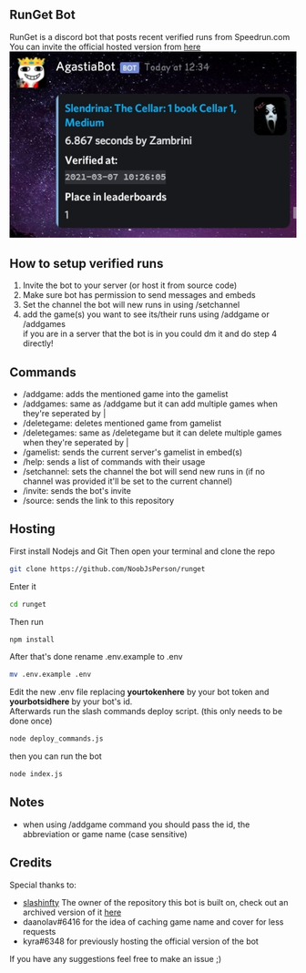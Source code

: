 ## RunGet Bot
RunGet is a discord bot that posts recent verified runs from Speedrun.com 
You can invite the official hosted version from [here](https://discord.com/api/oauth2/authorize?client_id=754827405813743676&permissions=52224&scope=bot)
<br>
![Screenshot of the embed](screenshots/Screenshot_20210307-135020-1.jpg)
## How to setup verified runs
1. Invite the bot to your server (or host it from source code)
2. Make sure bot has permission to send messages and embeds
3. Set the channel the bot will new runs in using /setchannel
4. add the game(s) you want to see its/their runs using /addgame or /addgames<br>
if you are in a server that the bot is in you could dm it and do step 4 directly!
## Commands
- /addgame: adds the mentioned game into the gamelist
- /addgames: same as /addgame but it can add multiple games when they're seperated by |
- /deletegame: deletes mentioned game from gamelist
- /deletegames: same as /deletegame but it can delete multiple games when they're seperated by |
- /gamelist: sends the current server's gamelist in embed(s)
- /help: sends a list of commands with their usage
- /setchannel: sets the channel the bot will send new runs in (if no channel was provided it'll be set to the current channel)
- /invite: sends the bot's invite
- /source: sends the link to this repository
## Hosting
First install Nodejs and Git
Then open your terminal and clone the repo
```bash
git clone https://github.com/NoobJsPerson/runget
```
Enter it
```bash
cd runget
```
Then run
```bash
npm install
```
After that's done rename .env.example to .env
```bash
mv .env.example .env
```
Edit the new .env file replacing **yourtokenhere** by your bot token and **yourbotsidhere** by your bot's id.<br>
Afterwards run the slash commands deploy script. (this only needs to be done once)
```bash
node deploy_commands.js
```
then you can run the bot
```bash
node index.js
```
## Notes
* when using /addgame command you should pass the id, the abbreviation or game name (case sensitive)
## Credits
Special thanks to:
- [slashinfty](https://github.com/slashinfty) The owner of the repository this bot is built on, check out an archived version of it [here](https://archive.softwareheritage.org/browse/origin/directory/?origin_url=https://github.com/slashinfty/run-get)
- daanolav#6416 for the idea of caching game name and cover for less requests 
- kyra#6348 for previously hosting the official version of the bot

If you have any suggestions feel free to make an issue ;)

